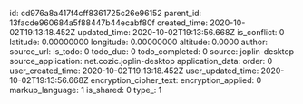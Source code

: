 

id: cd976a8a417f4cff8361725c26e96152
parent_id: 13facde960684a5f88447b44ecabf80f
created_time: 2020-10-02T19:13:18.452Z
updated_time: 2020-10-02T19:13:56.668Z
is_conflict: 0
latitude: 0.00000000
longitude: 0.00000000
altitude: 0.0000
author: 
source_url: 
is_todo: 0
todo_due: 0
todo_completed: 0
source: joplin-desktop
source_application: net.cozic.joplin-desktop
application_data: 
order: 0
user_created_time: 2020-10-02T19:13:18.452Z
user_updated_time: 2020-10-02T19:13:56.668Z
encryption_cipher_text: 
encryption_applied: 0
markup_language: 1
is_shared: 0
type_: 1